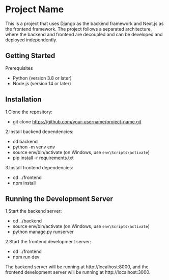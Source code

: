 # Project Name
This is a project that uses Django as the backend framework and Next.js as the frontend framework. The project follows a separated architecture, where the backend and frontend are decoupled and can be developed and deployed independently.

## Getting Started

Prerequisites
- Python (version 3.8 or later)
- Node.js (version 14 or later)
  
## Installation
1.Clone the repository:
- git clone https://github.com/your-username/project-name.git

2.Install backend dependencies:
- cd backend
- python -m venv env
- source env/bin/activate (on Windows, use `env\Scripts\activate`)
- pip install -r requirements.txt

3.Install frontend dependencies:
- cd ../frontend
- npm install

## Running the Development Server
1.Start the backend server:
- cd ../backend
- source env/bin/activate (on Windows, use `env\Scripts\activate`)
- python manage.py runserver

2.Start the frontend development server:
- cd ../frontend
- npm run dev

The backend server will be running at http://localhost:8000, and the frontend development server will be running at http://localhost:3000.
